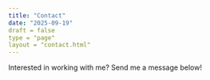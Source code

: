 ```yaml
---
title: "Contact"
date: "2025-09-19"
draft = false
type = "page"
layout = "contact.html"
---
```

Interested in working with me? Send me a message below!